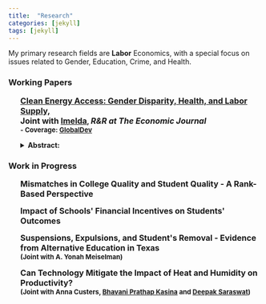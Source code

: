 ```yaml
---
title:  "Research"
categories: [jekyll]
tags: [jekyll]
---
```

<p> My primary research fields are <b>Labor</b> Economics, with a special focus on issues related to Gender, Education, Crime, and Health. 
<!---
<h3 id="job-market-paper">Job Market Paper</h3>
<ul>
  <h4><b>Title of Paper</b>
(<a href=" target="_blank"><em>Draft</em></a>)(<a href="" target="_blank"><em>Slides</em></a>)</h4>
<details><summary>Abstract:</summary><p><font size="2">Abstract here</details>
</ul>
-->
<h3 id="working-papers">Working Papers</h3>
<ul>
<p><b><font size="3"><a href="https://e-archivo.uc3m.es/bitstream/handle/10016/29397/we1919.pdf?sequence=1" target="_blank">Clean Energy Access: Gender Disparity, Health, and Labor Supply, </a></font> <br/><font size="3">Joint with <a href="https://sites.google.com/a/hawaii.edu/imelda/" target="_blank">Imelda</a></font>, <em><font size="3">R&R at <span style="font-weight:bold">The Economic Journal</span></font></em>
<br/><font size="2"> - Coverage: <a href="https://www.globaldev.blog/blog/improving-women’s-health-and-economic-outcomes-access-clean-energy">GlobalDev</a></font>
<details><summary>Abstract:</summary><font size="2"><p>Women are known to bear the largest share of health, time and labor supply burden associated with a lack of modern energy. In this paper, we study the impact of clean energy access on adult health and labor supply outcomes by exploiting a nationwide rollout of clean cooking fuel program in Indonesia. This program led to a large-scale fuel switching, from kerosene, a dirty fuel, to liquid petroleum gas, a significantly cleaner and efficient cooking fuel than kerosene. Using rich longitudinal survey data from the Indonesia Family Life Survey and the staggered structure of the program roll-out, we find that access to clean cooking led to a significant improvement in women's health, particularly among those who spend most of their time indoors doing housework. We also find an increase in the labor supplied by these women on both intensive and extensive margins, suggesting that having clean and efficient cooking fuel may not only improved women's health but also improve their productivity, subsequently allowing them to supply more market labor. For men, we find an increase in the labor supplied only along the intensive margin, with a higher increase among men in households where women accrued the largest health and labor benefits from the program. These results highlight the role of clean energy in reducing gender-disparity in health and labor participation and point to the existence of positive externality from improved health and productivity of women on other members of the household.</p></font></details></b></p>
</ul>
<h3 id="work-in-progress">Work in Progress</h3>
<ul>
 <p><b><font size="3">Mismatches in College Quality and Student Quality - A Rank-Based Perspective </font> </b></p>
  
 <!--<p><b><font size="3">Impact of Alimony on Female Labor Force Participation - Evidence from Massaschusetts, US </font> </b></p>-->
  
<p><b><font size="3">Impact of Schools' Financial Incentives on Students' Outcomes </font></b></p>
 
  <p><b><font size="3">Suspensions, Expulsions, and Student's Removal - Evidence from Alternative Education in Texas </font><br/><font size="2">(Joint with A. Yonah Meiselman)</font></b></p>
  
  <p><b><font size="3">Can Technology Mitigate the Impact of Heat and Humidity on Productivity? </font><br/><font size="2">(Joint with Anna Custers, <a href="https://www.poverty-action.org/people/bhavani-prathap-kasina" target="_blank">Bhavani Prathap Kasina</a> and <a href="https://sites.google.com/view/deepak-saraswat/home?authuser=0" target="_blank">Deepak Saraswat</a>)</font></b></p> 
  <!--<h5><b>Foreign Aid and Growth: A Forecast Error Approach (Joint with <a href="https://sites.google.com/view/kevinkuruc/home" target="_blank">Kevin Kuruc</a>)</b></h5>-->
  
</ul> 

